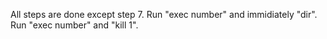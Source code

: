 All steps are done except step 7.
Run "exec number" and immidiately "dir". 
Run "exec number" and "kill 1".

